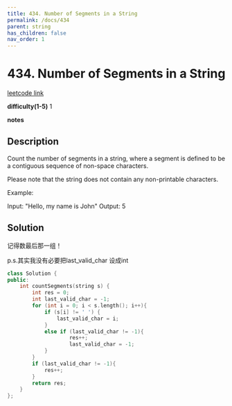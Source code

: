 ```yaml
---
title: 434. Number of Segments in a String
permalink: /docs/434
parent: string
has_children: false
nav_order: 1
---
```

# 434. Number of Segments in a String
[leetcode link](https://leetcode.com/problems/number-of-segments-in-a-string/)

**difficulty(1-5)** 
1

**notes**   


## Description
Count the number of segments in a string, where a segment is defined to be a contiguous sequence of non-space characters.

Please note that the string does not contain any non-printable characters.

Example:

Input: "Hello, my name is John"
Output: 5

## Solution
记得数最后那一组！

p.s.其实我没有必要把last_valid_char 设成int


```c++
class Solution {
public:
    int countSegments(string s) {
        int res = 0;
        int last_valid_char = -1;
        for (int i = 0; i < s.length(); i++){
            if (s[i] != ' ') {
                last_valid_char = i;
            }
            else if (last_valid_char != -1){
                    res++;
                    last_valid_char = -1;
            }
        }
        if (last_valid_char != -1){
            res++;
        }
        return res;
    }
};
```

<!-- 
Default label
{: .label }

Blue label
{: .label .label-blue }

Stable
{: .label .label-green }

New release
{: .label .label-purple }

Coming soon
{: .label .label-yellow }

Deprecated
{: .label .label-red } -->
